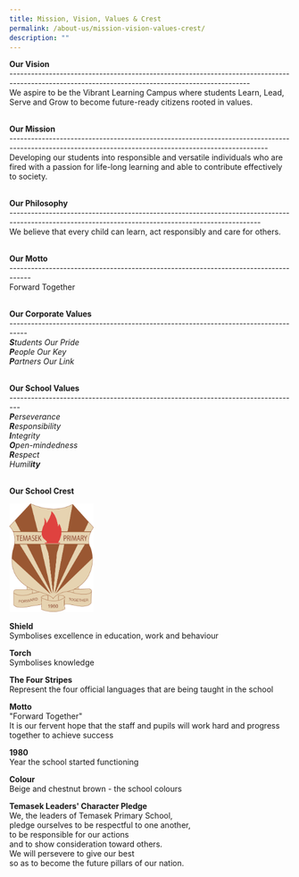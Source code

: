 ```yaml
---
title: Mission, Vision, Values & Crest
permalink: /about-us/mission-vision-values-crest/
description: ""
---
```

**Our Vision**
<br>\-------------------------------------------------------------------------------------------------------------------------------------------------
<br>We aspire to be the Vibrant Learning Campus where students Learn, Lead, Serve and Grow to become future-ready citizens rooted in values. <Br><br>

  

**Our Mission**
<br>\------------------------------------------------------------------------------------------------------------------------------------------------------
<br>Developing our students into responsible and versatile individuals who are fired with a passion for life-long learning and able to contribute effectively to society. <br><br>


**Our Philosophy**
<br>\----------------------------------------------------------------------------------------------------------------------------------------------------
<br>We believe that every child can learn, act responsibly and care for others.<br><br>

  

**Our Motto**
<br>\------------------------------------------------------------------------------------
<br>Forward Together<br><br>

  

**Our Corporate Values**
<br>\-----------------------------------------------------------------------------------
<Br>_**S**tudents Our Pride_
<br>_**P**eople Our Key_
<br>_**P**artners Our Link_ <Br><br>

**Our School Values**
<br>\---------------------------------------------------------------------------------
<br>_**P**erseverance_
<Br>_**R**esponsibility_
<br>_**I**ntegrity_
<br>_**O**pen-mindedness_
<br>_**R**espect_
<br>_Humil**ity**_ <br><br>

**Our School Crest**

<img src="/images/crest.png" 
     style="width:30%">
		 
**Shield**
<br>Symbolises excellence in education, work and behaviour

  

**Torch**
<br>Symbolises knowledge

  

**The Four Stripes**
<br>Represent the four official languages that are being taught in the school

  

**Motto**
<br>"Forward Together"
<br>It is our fervent hope that the staff and pupils will work hard and progress together to achieve success

  

**1980**
<br>Year the school started functioning

  

**Colour**
<br>Beige and chestnut brown - the school colours

  

**Temasek Leaders' Character Pledge**
<br>We, the leaders of Temasek Primary School, 
<br>pledge ourselves to be respectful to one another, 
<br>to be responsible for our actions 
<br>and to show consideration toward others.
<br>We will persevere to give our best 
<br>so as to become the future pillars of our nation.